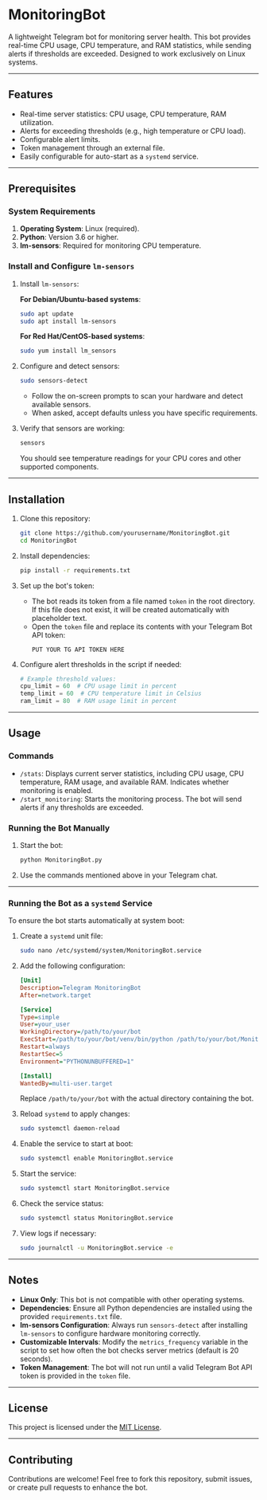 # MonitoringBot

A lightweight Telegram bot for monitoring server health. This bot provides real-time CPU usage, CPU temperature, and RAM statistics, while sending alerts if thresholds are exceeded. Designed to work exclusively on Linux systems.

---

## Features

- Real-time server statistics: CPU usage, CPU temperature, RAM utilization.
- Alerts for exceeding thresholds (e.g., high temperature or CPU load).
- Configurable alert limits.
- Token management through an external file.
- Easily configurable for auto-start as a `systemd` service.

---

## Prerequisites

### System Requirements

1. **Operating System**: Linux (required).
2. **Python**: Version 3.6 or higher.
3. **lm-sensors**: Required for monitoring CPU temperature.

### Install and Configure `lm-sensors`

1. Install `lm-sensors`:

   **For Debian/Ubuntu-based systems**:
   ```bash
   sudo apt update
   sudo apt install lm-sensors
   ```

   **For Red Hat/CentOS-based systems**:
   ```bash
   sudo yum install lm_sensors
   ```

2. Configure and detect sensors:
   ```bash
   sudo sensors-detect
   ```
   - Follow the on-screen prompts to scan your hardware and detect available sensors.
   - When asked, accept defaults unless you have specific requirements.

3. Verify that sensors are working:
   ```bash
   sensors
   ```
   You should see temperature readings for your CPU cores and other supported components.

---

## Installation

1. Clone this repository:
   ```bash
   git clone https://github.com/yourusername/MonitoringBot.git
   cd MonitoringBot
   ```

2. Install dependencies:
   ```bash
   pip install -r requirements.txt
   ```

3. Set up the bot's token:
   - The bot reads its token from a file named `token` in the root directory. If this file does not exist, it will be created automatically with placeholder text.
   - Open the `token` file and replace its contents with your Telegram Bot API token:
     ```
     PUT YOUR TG API TOKEN HERE
     ```

4. Configure alert thresholds in the script if needed:
   ```python
   # Example threshold values:
   cpu_limit = 60  # CPU usage limit in percent
   temp_limit = 60  # CPU temperature limit in Celsius
   ram_limit = 80  # RAM usage limit in percent
   ```

---

## Usage

### Commands

- `/stats`: Displays current server statistics, including CPU usage, CPU temperature, RAM usage, and available RAM. Indicates whether monitoring is enabled.
- `/start_monitoring`: Starts the monitoring process. The bot will send alerts if any thresholds are exceeded.

### Running the Bot Manually

1. Start the bot:
   ```bash
   python MonitoringBot.py
   ```

2. Use the commands mentioned above in your Telegram chat.

---

### Running the Bot as a `systemd` Service

To ensure the bot starts automatically at system boot:

1. Create a `systemd` unit file:
   ```bash
   sudo nano /etc/systemd/system/MonitoringBot.service
   ```

2. Add the following configuration:
   ```ini
   [Unit]
   Description=Telegram MonitoringBot
   After=network.target

   [Service]
   Type=simple
   User=your_user
   WorkingDirectory=/path/to/your/bot
   ExecStart=/path/to/your/bot/venv/bin/python /path/to/your/bot/MonitoringBot.py
   Restart=always
   RestartSec=5
   Environment="PYTHONUNBUFFERED=1"

   [Install]
   WantedBy=multi-user.target
   ```
   Replace `/path/to/your/bot` with the actual directory containing the bot.

3. Reload `systemd` to apply changes:
   ```bash
   sudo systemctl daemon-reload
   ```

4. Enable the service to start at boot:
   ```bash
   sudo systemctl enable MonitoringBot.service
   ```

5. Start the service:
   ```bash
   sudo systemctl start MonitoringBot.service
   ```

6. Check the service status:
   ```bash
   sudo systemctl status MonitoringBot.service
   ```

7. View logs if necessary:
   ```bash
   sudo journalctl -u MonitoringBot.service -e
   ```

---

## Notes

- **Linux Only**: This bot is not compatible with other operating systems.
- **Dependencies**: Ensure all Python dependencies are installed using the provided `requirements.txt` file.
- **lm-sensors Configuration**: Always run `sensors-detect` after installing `lm-sensors` to configure hardware monitoring correctly.
- **Customizable Intervals**: Modify the `metrics_frequency` variable in the script to set how often the bot checks server metrics (default is 20 seconds).
- **Token Management**: The bot will not run until a valid Telegram Bot API token is provided in the `token` file.

---

## License

This project is licensed under the [MIT License](LICENSE).

---

## Contributing

Contributions are welcome! Feel free to fork this repository, submit issues, or create pull requests to enhance the bot.

